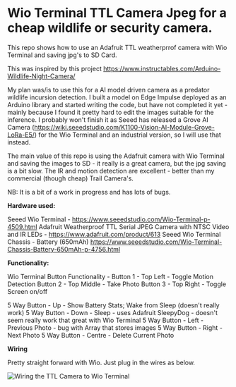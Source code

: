 
# Wio Terminal TTL Camera Jpeg for a cheap wildlife or security camera.
This repo shows how to use an Adafruit TTL weatherprrof camera with Wio Terminal and saving jpg's to SD Card.

This was inspired by this project https://www.instructables.com/Arduino-Wildlife-Night-Camera/

My plan was/is to use this for a AI model driven camera as a predator wildlife incursion detection.  I built a model on Edge Impulse deployed as an Arduino library and started writing the code, but have not completed it yet - mainly because I found it pretty hard to edit the images suitable for the inference. I probably won't finish it as Seeed has released a Grove AI Camera (https://wiki.seeedstudio.com/K1100-Vision-AI-Module-Grove-LoRa-E5/) for the Wio Terminal and an industrial version, so I will use that instead.

The main value of this repo is using the Adafruit camera with Wio Terminal and saving the images to SD - it really is a great camera, but the jpg saving is a bit slow.  The IR and motion detection are excellent - better than my commercial (though cheap) Trail Camera's.

NB: It is a bit of a work in progress and has lots of bugs.

**Hardware used:**

Seeed Wio Terminal - https://www.seeedstudio.com/Wio-Terminal-p-4509.html
Adafruit Weatherproof TTL Serial JPEG Camera with NTSC Video and IR LEDs - https://www.adafruit.com/product/613
Seeed Wio Terminal Chassis - Battery (650mAh) https://www.seeedstudio.com/Wio-Terminal-Chassis-Battery-650mAh-p-4756.html

**Functionality:**

Wio Terminal Button Functionality - 
Button 1 - Top Left - Toggle Motion Detection
Button 2 - Top Middle - Take Photo
Button 3 - Top Right - Toggle Screen on/off

5 Way Button - Up - Show Battery Stats; Wake from Sleep (doesn't really work) 
5 Way Button - Down - Sleep - uses Adafruit SleepyDog - doesn't seem really work that great with Wio Terminal
5 Way Button - Left - Previous Photo - bug with Array that stores images
5 Way Button - Right - Next Photo
5 Way Button - Centre - Delete Current Photo

**Wiring**

Pretty straight forward with Wio.  Just plug in the wires as below.

![Wiring the TTL Camera to Wio Terminal](https://forum.seeedstudio.com/uploads/default/original/2X/c/cc33014fa102a072a099e36ea93114e7cfaa9638.jpeg)
